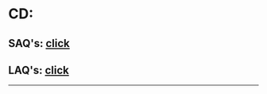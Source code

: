 # CD:

## SAQ's: [click](./cd/saq.md)

## LAQ's: [click](./cd/Laq/unit1.md.md)

<!-- [UNIT-1](./cd/Laq/unit1.md)

[UNIT-2](./cd/Laq/unit2.md)

[UNIT-3](./cd/Laq/unit3.md)

[UNIT-4](./cd/Laq/unit4.md)

[UNIT-5](./cd/Laq/unit5.md) -->

---